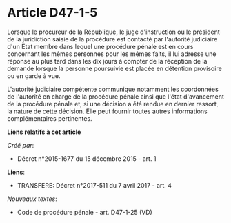 # Article D47-1-5

Lorsque le procureur de la République, le juge d'instruction ou le président de la juridiction saisie de la procédure est
contacté par l'autorité judiciaire d'un Etat membre dans lequel une procédure pénale est en cours concernant les mêmes
personnes pour les mêmes faits, il lui adresse une réponse au plus tard dans les dix jours à compter de la réception de la
demande lorsque la personne poursuivie est placée en détention provisoire ou en garde à vue.

L'autorité judiciaire compétente communique notamment les coordonnées de l'autorité en charge de la procédure pénale ainsi
que l'état d'avancement de la procédure pénale et, si une décision a été rendue en dernier ressort, la nature de cette
décision. Elle peut fournir toutes autres informations complémentaires pertinentes.

**Liens relatifs à cet article**

_Créé par_:

  - Décret n°2015-1677 du 15 décembre 2015 - art. 1

**Liens**:

  - TRANSFERE: Décret n°2017-511 du 7 avril 2017 - art. 4

_Nouveaux textes_:

  - Code de procédure pénale - art. D47-1-25 (VD)
